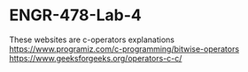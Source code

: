 # ENGR-478-Lab-4

These websites are c-operators explanations 
https://www.programiz.com/c-programming/bitwise-operators
https://www.geeksforgeeks.org/operators-c-c/
